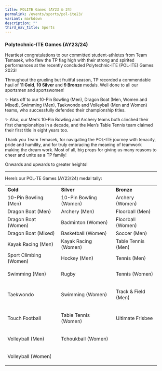 ```yaml
---
title: POLITE Games (AY23 & 24)
permalink: /events/sports/pol-ite23/
variant: markdown
description: ""
third_nav_title: Sports
---
```

### Polytechnic-ITE Games (AY23/24)

Heartiest congratulations to our committed student-athletes from Team Temasek, who flew the TP flag high with their strong and spirited performances at the recently concluded Polytechnic-ITE (POL-ITE) Games 2023! 

Throughout the grueling but fruitful season, TP recorded a commendable haul of&nbsp;**11 Gold**, **10 Silver** and **9 Bronze** medals. Well done to all our sportsmen and sportswomen!

✨ Hats off to our 10-Pin Bowling (Men), Dragon Boat (Men, Women and Mixed), Swimming (Men), Taekwondo and Volleyball (Men and Women) teams, who successfully defended their championship titles.&nbsp;

✨ Also, our Men’s 10-Pin Bowling and Archery teams both clinched their first championships in a decade, and the Men’s Table Tennis team claimed their first title in eight years too.

Thank you Team Temasek, for navigating the POL-ITE journey with tenacity, pride and humility, and for truly embracing the meaning of teamwork making the dream work. Most of all, big props for giving us many reasons to cheer and unite as a TP family! 

Onwards and upwards to greater heights! 

<hr>

Here’s our POL-TE Games (AY23/24) medal tally:

<table><tbody><tr><td><strong>Gold</strong></td><td><strong>Silver</strong></td><td><strong>Bronze</strong></td></tr><tr><td>10-Pin Bowling (Men)</td><td>10-Pin Bowling (Women)</td><td>Archery (Women)</td></tr><tr><td>Dragon Boat (Men)</td><td>Archery (Men)</td><td>Floorball (Men)</td></tr><tr><td>Dragon Boat (Women)</td><td>Badminton (Women)</td><td>Floorball (Women)</td></tr><tr><td>Dragon Boat (Mixed)</td><td>Basketball (Women)</td><td>Soccer (Men)</td></tr><tr><td>Kayak Racing (Men)</td><td>Kayak Racing (Women)</td><td>Table Tennis (Men)</td></tr><tr><td>Sport Climbing (Women)</td><td>Hockey (Men)</td><td>Tennis (Men)</td></tr><tr><td>Swimming (Men)</td><td>Rugby</td><td><p>Tennis (Women)</p></td></tr><tr><td>Taekwondo</td><td>Swimming (Women)</td><td><p>Track &amp; Field (Men)</p></td></tr><tr><td>Touch Football</td><td><p>Table Tennis (Women)</p></td><td><p>Ultimate Frisbee</p></td></tr><tr><td>Volleyball (Men)</td><td><p>Tchoukball (Women)</p></td><td><p></p></td></tr><tr><td>Volleyball (Women)</td><td><p>&nbsp;</p></td><td></td></tr></tbody></table>